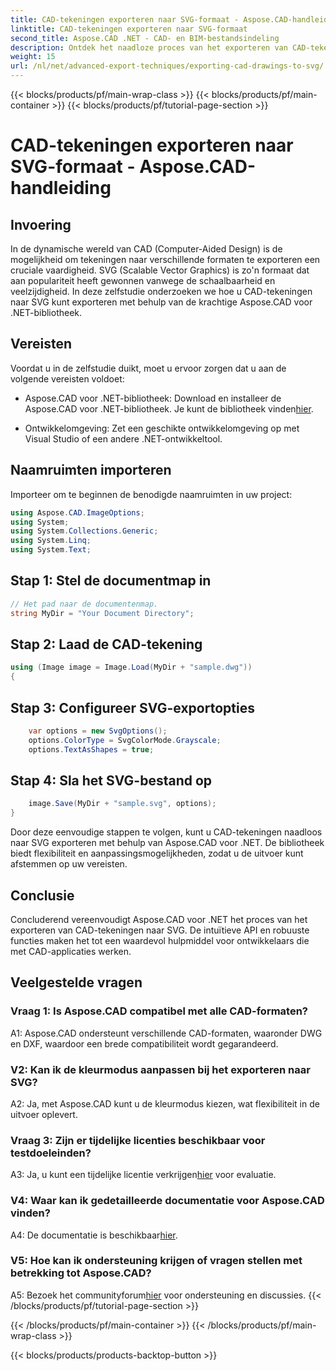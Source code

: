 ```yaml
---
title: CAD-tekeningen exporteren naar SVG-formaat - Aspose.CAD-handleiding
linktitle: CAD-tekeningen exporteren naar SVG-formaat
second_title: Aspose.CAD .NET - CAD- en BIM-bestandsindeling
description: Ontdek het naadloze proces van het exporteren van CAD-tekeningen naar SVG met behulp van Aspose.CAD voor .NET. Verbeter uw CAD-ontwikkeling met flexibiliteit en maatwerk.
weight: 15
url: /nl/net/advanced-export-techniques/exporting-cad-drawings-to-svg/
---
```


{{< blocks/products/pf/main-wrap-class >}}
{{< blocks/products/pf/main-container >}}
{{< blocks/products/pf/tutorial-page-section >}}

# CAD-tekeningen exporteren naar SVG-formaat - Aspose.CAD-handleiding

## Invoering

In de dynamische wereld van CAD (Computer-Aided Design) is de mogelijkheid om tekeningen naar verschillende formaten te exporteren een cruciale vaardigheid. SVG (Scalable Vector Graphics) is zo'n formaat dat aan populariteit heeft gewonnen vanwege de schaalbaarheid en veelzijdigheid. In deze zelfstudie onderzoeken we hoe u CAD-tekeningen naar SVG kunt exporteren met behulp van de krachtige Aspose.CAD voor .NET-bibliotheek.

## Vereisten

Voordat u in de zelfstudie duikt, moet u ervoor zorgen dat u aan de volgende vereisten voldoet:

-  Aspose.CAD voor .NET-bibliotheek: Download en installeer de Aspose.CAD voor .NET-bibliotheek. Je kunt de bibliotheek vinden[hier](https://releases.aspose.com/cad/net/).

- Ontwikkelomgeving: Zet een geschikte ontwikkelomgeving op met Visual Studio of een andere .NET-ontwikkeltool.

## Naamruimten importeren

Importeer om te beginnen de benodigde naamruimten in uw project:

```csharp
using Aspose.CAD.ImageOptions;
using System;
using System.Collections.Generic;
using System.Linq;
using System.Text;
```

## Stap 1: Stel de documentmap in

```csharp
// Het pad naar de documentenmap.
string MyDir = "Your Document Directory";
```

## Stap 2: Laad de CAD-tekening

```csharp
using (Image image = Image.Load(MyDir + "sample.dwg"))
{
```

## Stap 3: Configureer SVG-exportopties

```csharp
    var options = new SvgOptions();
    options.ColorType = SvgColorMode.Grayscale;
    options.TextAsShapes = true;
```

## Stap 4: Sla het SVG-bestand op

```csharp
    image.Save(MyDir + "sample.svg", options);
}
```

Door deze eenvoudige stappen te volgen, kunt u CAD-tekeningen naadloos naar SVG exporteren met behulp van Aspose.CAD voor .NET. De bibliotheek biedt flexibiliteit en aanpassingsmogelijkheden, zodat u de uitvoer kunt afstemmen op uw vereisten.

## Conclusie

Concluderend vereenvoudigt Aspose.CAD voor .NET het proces van het exporteren van CAD-tekeningen naar SVG. De intuïtieve API en robuuste functies maken het tot een waardevol hulpmiddel voor ontwikkelaars die met CAD-applicaties werken.

## Veelgestelde vragen

### Vraag 1: Is Aspose.CAD compatibel met alle CAD-formaten?

A1: Aspose.CAD ondersteunt verschillende CAD-formaten, waaronder DWG en DXF, waardoor een brede compatibiliteit wordt gegarandeerd.

### V2: Kan ik de kleurmodus aanpassen bij het exporteren naar SVG?

A2: Ja, met Aspose.CAD kunt u de kleurmodus kiezen, wat flexibiliteit in de uitvoer oplevert.

### Vraag 3: Zijn er tijdelijke licenties beschikbaar voor testdoeleinden?

 A3: Ja, u kunt een tijdelijke licentie verkrijgen[hier](https://purchase.aspose.com/temporary-license/) voor evaluatie.

### V4: Waar kan ik gedetailleerde documentatie voor Aspose.CAD vinden?

 A4: De documentatie is beschikbaar[hier](https://reference.aspose.com/cad/net/).

### V5: Hoe kan ik ondersteuning krijgen of vragen stellen met betrekking tot Aspose.CAD?

 A5: Bezoek het communityforum[hier](https://forum.aspose.com/c/cad/19) voor ondersteuning en discussies.
{{< /blocks/products/pf/tutorial-page-section >}}

{{< /blocks/products/pf/main-container >}}
{{< /blocks/products/pf/main-wrap-class >}}

{{< blocks/products/products-backtop-button >}}
